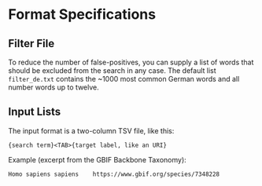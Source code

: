 # Format Specifications
## Filter File
To reduce the number of false-positives, you can supply a list of words that should be excluded from the search in any case.
The default list `filter_de.txt` contains the ~1000 most common German words and all number words up to twelve. 

## Input Lists
The input format is a two-column TSV file, like this:
```
{search term}<TAB>{target label, like an URI}
```

Example (excerpt from the GBIF Backbone Taxonomy):
```
Homo sapiens sapiens	https://www.gbif.org/species/7348228
```
